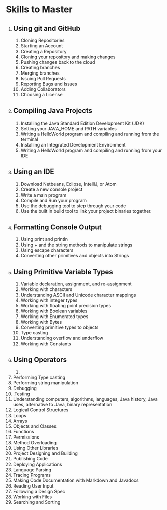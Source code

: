 <!DOCTYPE html>
<html>
	<head></head>
	<body>
		<h1>Skills to Master</h1>
			<ol>
				<li> 
					<h2> Using git and GitHub </h2> 
					<ol>
						<li> Cloning Repositories </li>
						<li> Starting an Account </li>
						<li> Creating a Repository </li>
						<li> Cloning your repository and making changes </li>
						<li> Pushing changes back to the cloud </li>
						<li> Creating branches </li>
						<li> Merging branches </li>
						<li> Issuing Pull Requests </li>
						<li> Reporting Bugs and Issues </li>
						<li> Adding Collaborators </li>
						<li> Choosing a License </li>
					</ol>
				</li>
				<li> 
					<h2> Compiling Java Projects </h2>
					<ol>
						<li> Installing the Java Standard Edition Development Kit (JDK) </li>
						<li> Setting your JAVA_HOME and PATH variables </li>
						<li> Writing a HelloWorld program and compiling and running from the terminal </li>
						<li> Installing an Integrated Development Environment </li>
						<li> Writing a HelloWorld program and compiling and running from your IDE </li>
					</ol>
				</li>
				<li>  
					<h2>Using an IDE </h2>
					<ol>
						<li> Download Netbeans, Eclipse, IntelliJ, or Atom </li>
						<li> Create a new console project </li>
						<li> Write a main program </li>
						<li> Compile and Run your program </li>
						<li> Use the debugging tool to step through your code </li>
						<li> Use the built in build tool to link your project binaries together. </li>
					</ol>
				</li>
				<li>  
					<h2>Formatting Console Output</h2> 
					<ol>
						<li> Using print and println </li>
						<li> Using + and the string methods to manipulate strings</li>
						<li> Using escape characters </li>	
						<li> Converting other primitives and objects into Strings </li>
					</ol>
				</li>
				<li> 
					<h2>Using Primitive Variable Types</h2>
					<ol>
						<li> Variable declaration, assignment, and re-assignment </li>
						<li> Working with characters </li>
						<li> Understanding ASCII and Unicode character mappings </li>
						<li> Working with integer types </li>
						<li> Working with floating point precision types </li>
						<li> Working with Boolean variables </li>
						<li> Working with Enumerated types </li>
						<li> Working with Bytes </li>
						<li> Converting primitive types to objects </li>
						<li> Type casting </li>
						<li> Understanding overflow and underflow </li>
						<li> Working with Constants </li>
					</ol>
				</li>
				<li> 
					<h2>Using Operators </h2>
					<ol>
						<li></li>
					</ol>
				</li>
				<li> Performing Type casting </li>
				<li> Performing string manipulation </li>
				<li> Debugging </li>
				<li>.Testing </li>
				<li> Understanding computers, algorithms, languages, Java history, Java uses, alternative to Java, binary representation </li>
				<li> Logical Control Structures </li>
				<li>Loops </li>
				<li> Arrays </li>
				<li> Objects and Classes </li>
				<li> Functions </li>
				<li> Permissions </li>
				<li> Method Overloading </li>
				<li> Using Other Libraries </li>
				<li> Project Designing and Building </li>
				<li> Publishing Code </li>
				<li> Deploying Applications </li>
				<li> Language Parsing </li>
				<li> Tracing Programs </li>
				<li> Making Code Documentation with Markdown and Javadocs </li>
				<li> Reading User Input </li>
				<li> Following a Design Spec </li>
				<li> Working with Files </li>
				<li> Searching and Sorting </li>
			</ol>
	</body>
</html>

